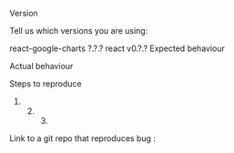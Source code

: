 Version

Tell us which versions you are using:

react-google-charts ?.?.?
react v0.?.?
Expected behaviour

Actual behaviour

Steps to reproduce

1. 2. 3.

Link to a git repo that reproduces bug : 
